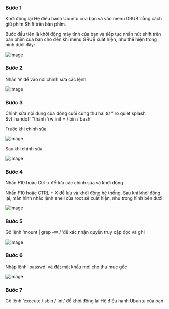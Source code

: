 ### Bước 1
Khởi động lại Hệ điều hành Ubuntu của bạn và vào menu GRUB bằng cách giữ phím Shift trên bàn phím.

Bước đầu tiên là khởi động máy tính của bạn và tiếp tục nhấn nút shift trên bàn phím của bạn cho đến khi menu GRUB xuất hiện, như thể hiện trong hình dưới đây:

![image](https://user-images.githubusercontent.com/111716161/187326680-5130e28f-9fdd-4373-9c61-cf786728b339.png)

### Bước 2
Nhấn ‘e’ để vào nơi chỉnh sửa các lệnh

![image](https://user-images.githubusercontent.com/111716161/187326711-7a25a41a-8494-4270-8042-9edaddeec939.png)

### Bước 3
Chỉnh sửa nội dung của dòng cuối cùng thứ hai từ “ ro quiet splash $vt_handoff ”thành ‘rw init = / bin / bash’

Trước khi chỉnh sửa

![image](https://user-images.githubusercontent.com/111716161/187326728-b79ca9df-6117-4756-a382-e570c3692983.png)

Sau khi chỉnh sửa

![image](https://user-images.githubusercontent.com/111716161/187326774-306c2207-a7a2-4dd8-8f91-d39549c0fb06.png)

### Bước 4
Nhấn F10 hoặc Ctrl-x để lưu các chỉnh sửa và khởi động

Nhấn F10 hoặc CTRL + X để lưu và khởi động hệ thống. Sau khi khởi động lại, màn hình nhắc lệnh shell của root sẽ xuất hiện, như trong hình bên dưới:

![image](https://user-images.githubusercontent.com/111716161/187326802-972de38d-98cb-4cba-9efa-3ed3ee2229b1.png)

### Bước 5
Gõ lệnh ‘mount | grep -w / ’để xác nhận quyền truy cập đọc và ghi

![image](https://user-images.githubusercontent.com/111716161/187326823-87baa103-7aa4-454c-937f-af433432a0c0.png)

### Bước 6
Nhập lệnh ‘passwd’ và đặt mật khẩu mới cho thư mục gốc

![image](https://user-images.githubusercontent.com/111716161/187326842-3c81aad6-b01a-40eb-a914-3c80c5c043cc.png)

### Bước 7
Gõ lệnh ‘execute / sbin / init’ để khởi động lại Hệ điều hành Ubuntu của bạn
